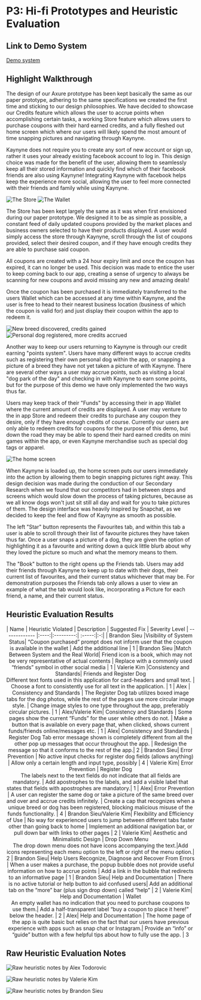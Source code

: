 # P3: Hi-fi Prototypes and Heuristic Evaluation

## Link to Demo System

[Demo system](http://127.0.0.1:32767/start.html#p=store&g=1)

## Highlight Walkthrough

The design of our Axure prototype has been kept basically the same as our paper prototype, adhering to the same specifications we created the first time and sticking to our design philosophies. We have decided to showcase our Credits feature which allows the user to accrue points when accomplishing certain tasks, a working Store feature which allows users to purchase coupons with their hard earned credits, and a fully fleshed out home screen which where our users will likely spend the most amount of time snapping pictures and navigating through Kaynyne.

Kaynyne does not require you to create any sort of new account or sign up, rather it uses your already existing facebook account to log in. This design choice was made for the benefit of the user, allowing them to seamlessly keep all their stored information and quickly find which of their facebook friends are also using Kaynyne! Integrating Kaynyne with facebook helps keep the experience more social, allowing the user to feel more connected with their friends and family while using Kaynyne.

![](http://i.imgur.com/qXkPNY0.png "The Store")
![](http://i.imgur.com/3GtjnaI.png "The Wallet")

The Store has been kept largely the same as it was when first envisioned during our paper prototype. We designed it to be as simple as possible, a constant feed of daily updated coupons provided by the market places and business owners selected to have their products displayed. A user would simply access the store through Kaynyne, scroll through the list of coupons provided, select their desired coupon, and if they have enough credits they are able to purchase said coupon.

All coupons are created with a 24 hour expiry limit and once the coupon has expired, it can no longer be used. This decision was made to entice the user to keep coming back to our app, creating a sense of urgency to always be scanning for new coupons and avoid missing any new and amazing deals!

Once the coupon has been purchased it is immediately transferred to the users Wallet which can be accessed at any time within Kaynyne, and the user is free to head to their nearest business location (business of which the coupon is valid for) and just display their coupon within the app to redeem it.  

![](http://i.imgur.com/PeTGhBa.png "New breed discovered, credits gained")
![](http://i.imgur.com/P4iOsMo.png "Personal dog registered, more credits accrued")

Another way to keep our users returning to Kaynyne is through our credit earning "points system". Users have many different ways to accrue credits such as registering their own personal dog within the app, or snapping a picture of a breed they have not yet taken a picture of with Kaynyne. There are several other ways a user may accrue points, such as visiting a local "dog park of the day" and checking in with Kaynyne to earn some points, but for the purpose of this demo we have only implemented the two ways thus far. 

Users may keep track of their "Funds" by accessing their in app Wallet where the current amount of credits are displayed. A user may venture to the in app Store and redeem their credits to purchase any coupon they desire, only if they have enough credits of course. Currently our users are only able to redeem credits for coupons for the purpose of this demo, but down the road they may be able to spend their hard earned credits on mini games within the app, or even Kaynyne merchandise such as special dog tags or apparel.

![](http://i.imgur.com/3nitNh4.png "The home screen")

When Kaynyne is loaded up, the home screen puts our users immediately into the action by allowing them to begin snapping pictures right away. This design decision was made during the conduction of our Secondary Research when we found that our competitors had in between steps and screens which would slow down the process of taking pictures, because as we all know dogs won't just sit still all day and wait for you to take pictures of them. The design interface was heavily inspired by Snapchat, as we decided to keep the feel and flow of Kaynyne as smooth as possible.

The left "Star" button represents the Favourites tab, and within this tab a user is able to scroll through their list of favourite pictures they have taken thus far. Once a user snaps a picture of a dog, they are given the option of highlighting it as a favourite and writing down a quick little blurb about why they loved the picture so much and what the memory means to them.

The "Book" button to the right opens up the Friends tab. Users may add their friends through Kaynyne to keep up to date with their dogs, their current list of favourites, and their current status whichever that may be. For demonstration purposes the Friends tab only allows a user to view an example of what the tab would look like, incorporating a Picture for each friend, a name, and their current status.

## Heuristic Evaluation Results

<center>
| Name  | Heuristic Violated | Description | Suggested Fix | Severity Level
| ------------- |:----:|:---------:| :-----:|:-:|
| Brandon Sieu |Visibility of System Status| “Coupon purchased” prompt does not inform user that the coupon is available in the wallet | Add the additional line | 1
| Brandon Sieu |Match Between System and the Real World| Friend icon is a book, which may not be very representative of actual contents | Replace with a commonly used “friends” symbol in other social media | 1
| Valerie Kim |Consistency and Standards| Friends and Register Dog<br/>Different text fonts used in this application for card-headers and small text. | Choose a font to consistently use for all text in the application. | 1
| Alex | Consistency and Standards | The Register Dog tab utilizes boxed image tabs for the dog photos, while the rest of the pages use more circular image style. | Change image styles to one type throughout the app, preferably circular pictures. | 1
| Alex/Valerie Kim| Consistency and Standards | Some pages show the current “Funds” for the user while others do not. | Make a button that is available on every page that, when clicked, shows current funds/friends online/messages etc. | 1
| Alex| Consistency and Standards | Register Dog Tab error message shown is completely different from all the other pop up messages that occur throughout the app. | Redesign the message so that it conforms to the rest of the app.| 2
| Brandon Sieu| Error Prevention | No active input checks for register dog fields (allows anything) | Allow only a certain length and input type, possibly | 4
| Valerie Kim| Error Prevention | Register Dog<br/>The labels next to the text fields do not indicate that all fields are mandatory. | Add apostrophes to the labels, and add a visible label that states that fields with apostrophes are mandatory.| 1
| Alex| Error Prevention | A user can register the same dog or take a picture of the same breed over and over and accrue credits infinitely. | Create a cap that recognizes when a unique breed or dog has been registered, blocking malicious misuse of the funds functionality. | 4
| Brandon Sieu/Valerie Kim| Flexibility and Efficiency of Use | No way for experienced users to jump between different tabs faster other than going back to home | Implement an additional navigation bar, or pull down bar with links to other pages | 2
| Valerie Kim| Aesthetic and Minimalistic Design | Drop Down Menu<br/>The drop down menu does not have icons accompanying the text.|Add icons representing each menu option to the left or right of the menu option.| 2
| Brandon Sieu| Help Users Recognize, Diagnose and Recover From Errors | When a user makes a purchase, the popup bubble does not provide useful information on how to accrue points | Add a link in the bubble that redirects to an informative page | 1
| Brandon Sieu| Help and Documentation | There is no active tutorial or help button to aid confused users| Add an additional tab on the “more” bar (plus sign drop down) called “help” | 2
| Valerie Kim| Help and Documentation | Wallet<br/>An empty wallet has no indication that you need to purchase coupons to use them.| Add a half-transparent label “buy a coupon to place it here!” below the header. | 2
| Alex| Help and Documentation | The home page of the app is quite basic but relies on the fact that our users have previous experience with apps such as snap chat or Instagram.| Provide an “info” or “guide” button with a few helpful tips about how to fully use the app. | 3
</center>

## Raw Heuristic Evaluation Notes

![](http://i.imgur.com/1n5DTvU.png "Raw heuristic notes by Alex Todorovic")

![](http://i.imgur.com/DH8n05g.png "Raw heuristic notes by Valerie Kim")

![](http://i.imgur.com/cR9UOxv.png "Raw heuristic notes by Brandon Sieu")
